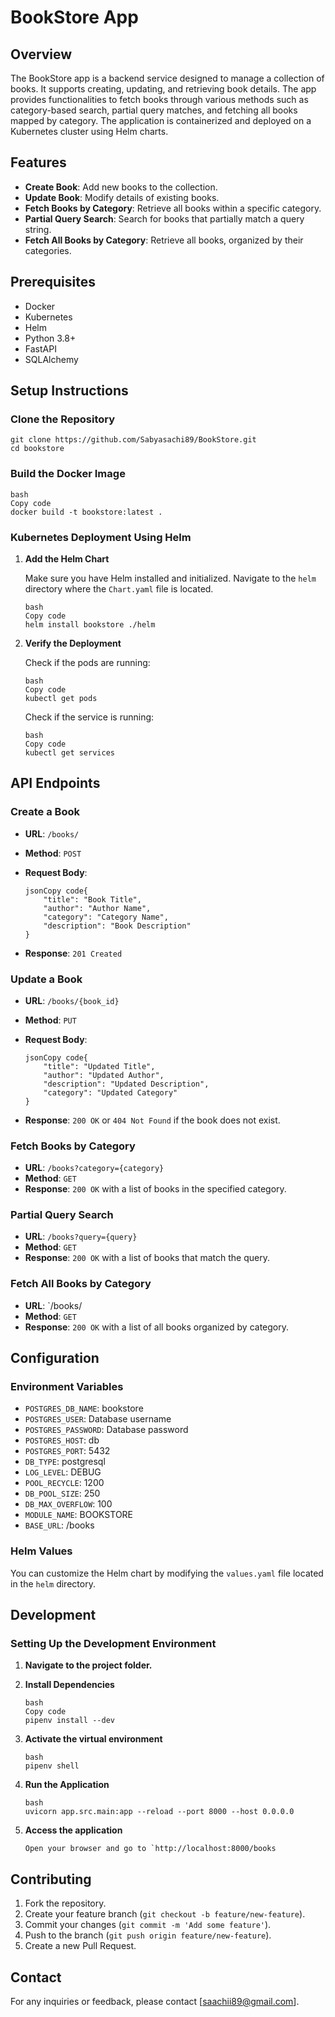 # BookStore App

## Overview

The BookStore app is a backend service designed to manage a collection of books. It supports creating, updating, and retrieving book details. The app provides functionalities to fetch books through various methods such as category-based search, partial query matches, and fetching all books mapped by category. The application is containerized and deployed on a Kubernetes cluster using Helm charts.

## Features

- **Create Book**: Add new books to the collection.
- **Update Book**: Modify details of existing books.
- **Fetch Books by Category**: Retrieve all books within a specific category.
- **Partial Query Search**: Search for books that partially match a query string.
- **Fetch All Books by Category**: Retrieve all books, organized by their categories.

## Prerequisites

- Docker
- Kubernetes
- Helm
- Python 3.8+
- FastAPI
- SQLAlchemy

## Setup Instructions

### Clone the Repository

```
git clone https://github.com/Sabyasachi89/BookStore.git
cd bookstore
```

### Build the Docker Image

```
bash
Copy code
docker build -t bookstore:latest .
```

### Kubernetes Deployment Using Helm

1. **Add the Helm Chart**

   Make sure you have Helm installed and initialized. Navigate to the `helm` directory where the `Chart.yaml` file is located.

   ```
   bash
   Copy code
   helm install bookstore ./helm
   ```

2. **Verify the Deployment**

   Check if the pods are running:

   ```
   bash
   Copy code
   kubectl get pods
   ```

   Check if the service is running:

   ```
   bash
   Copy code
   kubectl get services
   ```

## API Endpoints

### Create a Book

- **URL**: `/books/`

- **Method**: `POST`

- **Request Body**:

  ```
  jsonCopy code{
      "title": "Book Title",
      "author": "Author Name",
      "category": "Category Name",
      "description": "Book Description"
  }
  ```

- **Response**: `201 Created`

### Update a Book

- **URL**: `/books/{book_id}`

- **Method**: `PUT`

- **Request Body**:

  ```
  jsonCopy code{
      "title": "Updated Title",
      "author": "Updated Author",
      "description": "Updated Description",
      "category": "Updated Category"
  }
  ```

- **Response**: `200 OK` or `404 Not Found` if the book does not exist.

### Fetch Books by Category

- **URL**: `/books?category={category}`
- **Method**: `GET`
- **Response**: `200 OK` with a list of books in the specified category.

### Partial Query Search

- **URL**: `/books?query={query}`
- **Method**: `GET`
- **Response**: `200 OK` with a list of books that match the query.

### Fetch All Books by Category

- **URL**: `/books/
- **Method**: `GET`
- **Response**: `200 OK` with a list of all books organized by category.

## Configuration

### Environment Variables

- `POSTGRES_DB_NAME`: bookstore
- `POSTGRES_USER`: Database username
- `POSTGRES_PASSWORD`: Database password
- `POSTGRES_HOST`: db
- `POSTGRES_PORT`: 5432
- `DB_TYPE`: postgresql
- `LOG_LEVEL`: DEBUG
- `POOL_RECYCLE`: 1200
- `DB_POOL_SIZE`: 250
- `DB_MAX_OVERFLOW`: 100
- `MODULE_NAME`: BOOKSTORE
- `BASE_URL`: /books

### Helm Values

You can customize the Helm chart by modifying the `values.yaml` file located in the `helm` directory.

## Development

### Setting Up the Development Environment

1. **Navigate to the project folder.**

2. **Install Dependencies**

   ```
   bash
   Copy code
   pipenv install --dev
   ```

3. **Activate the virtual environment**

   ```
   bash
   pipenv shell
   ```

4. **Run the Application**

   ```
   bash
   uvicorn app.src.main:app --reload --port 8000 --host 0.0.0.0
   ```

5. **Access the application**

   ```
   Open your browser and go to `http://localhost:8000/books
   ```

## Contributing

1. Fork the repository.
2. Create your feature branch (`git checkout -b feature/new-feature`).
3. Commit your changes (`git commit -m 'Add some feature'`).
4. Push to the branch (`git push origin feature/new-feature`).
5. Create a new Pull Request.

## Contact

For any inquiries or feedback, please contact [saachii89@gmail.com].
